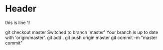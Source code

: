 # Header
this is line 1!


git checkout 
master
Switched to branch 'master'
Your branch is up to date with 'origin/master'.
git add .
git push origin master
git commit -m "master commit"